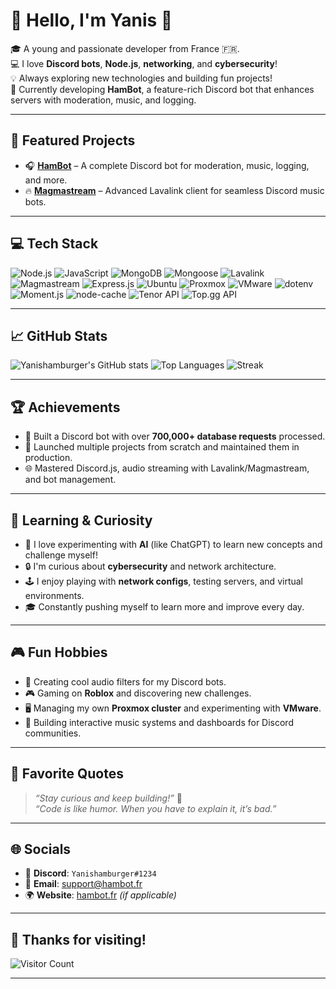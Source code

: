 # 👋 Hello, I'm Yanis 🍔

🎓 A young and passionate developer from France 🇫🇷.  
💻 I love **Discord bots**, **Node.js**, **networking**, and **cybersecurity**!  
💡 Always exploring new technologies and building fun projects!  
🔧 Currently developing **HamBot**, a feature-rich Discord bot that enhances servers with moderation, music, and logging.

---

## 🚀 Featured Projects
- 🎧 **[HamBot](https://github.com/Yanishamburger/HamBot)** – A complete Discord bot for moderation, music, logging, and more.
- 🔥 **[Magmastream](https://github.com/Magmastream-NPM/magmastream)** – Advanced Lavalink client for seamless Discord music bots.

---

## 💻 Tech Stack
![Node.js](https://img.shields.io/badge/-Node.js-339933?logo=node.js&logoColor=white)
![JavaScript](https://img.shields.io/badge/-JavaScript-F7DF1E?logo=javascript&logoColor=black)
![MongoDB](https://img.shields.io/badge/-MongoDB-47A248?logo=mongodb&logoColor=white)
![Mongoose](https://img.shields.io/badge/-Mongoose-800000?logo=mongodb&logoColor=white)
![Lavalink](https://img.shields.io/badge/-Lavalink-4D4D4D?logo=musicbrainz&logoColor=white)
![Magmastream](https://img.shields.io/badge/-Magmastream-FF5733?logo=buffer&logoColor=white)
![Express.js](https://img.shields.io/badge/-Express.js-000000?logo=express&logoColor=white)
![Ubuntu](https://img.shields.io/badge/-Ubuntu-E95420?logo=ubuntu&logoColor=white)
![Proxmox](https://img.shields.io/badge/-Proxmox-E8E9EB?logo=proxmox&logoColor=black)
![VMware](https://img.shields.io/badge/-VMware-607078?logo=vmware&logoColor=white)
![dotenv](https://img.shields.io/badge/-dotenv-000000?logo=dotenv&logoColor=white)
![Moment.js](https://img.shields.io/badge/-Moment.js-FFBB00?logo=javascript&logoColor=black)
![node-cache](https://img.shields.io/badge/-NodeCache-009688?logo=buffer&logoColor=white)
![Tenor API](https://img.shields.io/badge/-Tenor-3F51B5?logo=tenor&logoColor=white)
![Top.gg API](https://img.shields.io/badge/-Top.gg-FF4500?logo=topdotgg&logoColor=white)

---

## 📈 GitHub Stats
![Yanishamburger's GitHub stats](https://github-readme-stats.vercel.app/api?username=Yanishamburger&show_icons=true&theme=radical)
![Top Languages](https://github-readme-stats.vercel.app/api/top-langs/?username=Yanishamburger&layout=compact&theme=radical)
![Streak](https://streak-stats.demolab.com?user=Yanishamburger&theme=radical&hide_border=true)

---

## 🏆 Achievements
- 🏅 Built a Discord bot with over **700,000+ database requests** processed.
- 🚀 Launched multiple projects from scratch and maintained them in production.
- 🌐 Mastered Discord.js, audio streaming with Lavalink/Magmastream, and bot management.

---

## 🧠 Learning & Curiosity
- 🤖 I love experimenting with **AI** (like ChatGPT) to learn new concepts and challenge myself!
- 🔒 I'm curious about **cybersecurity** and network architecture.
- 🕹️ I enjoy playing with **network configs**, testing servers, and virtual environments.
- 🎓 Constantly pushing myself to learn more and improve every day.

---

## 🎮 Fun Hobbies
- 🎵 Creating cool audio filters for my Discord bots.
- 🎮 Gaming on **Roblox** and discovering new challenges.
- 🖥️ Managing my own **Proxmox cluster** and experimenting with **VMware**.
- 🎤 Building interactive music systems and dashboards for Discord communities.

---

## 💬 Favorite Quotes
> _“Stay curious and keep building!”_ 🚀  
> _“Code is like humor. When you have to explain it, it’s bad.”_

---

## 🌐 Socials
- 💬 **Discord**: `Yanishamburger#1234`
- 📧 **Email**: [support@hambot.fr](mailto:support@hambot.fr)
- 🌍 **Website**: [hambot.fr](https://hambot.fr) *(if applicable)*

---

## 🎉 Thanks for visiting!
![Visitor Count](https://profile-counter.glitch.me/Yanishamburger/count.svg)

---

